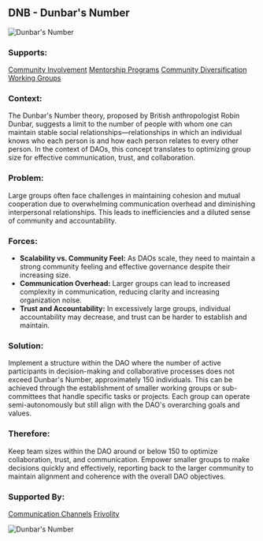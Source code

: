 ## DNB - Dunbar's Number

![Dunbar's Number](./output/illustrations/dunbars_number.png)

### Supports:

[Community Involvement](./community_involvement.html)
[Mentorship Programs](./mentorship_programs.html)
[Community Diversification](./community_diversification.html)
[Working Groups](./working_groups.html)

### Context:

The Dunbar's Number theory, proposed by British anthropologist Robin Dunbar, suggests a limit to the number of people with whom one can maintain stable social relationships—relationships in which an individual knows who each person is and how each person relates to every other person. In the context of DAOs, this concept translates to optimizing group size for effective communication, trust, and collaboration.

### Problem:

Large groups often face challenges in maintaining cohesion and mutual cooperation due to overwhelming communication overhead and diminishing interpersonal relationships. This leads to inefficiencies and a diluted sense of community and accountability.

### Forces:

- **Scalability vs. Community Feel:** As DAOs scale, they need to maintain a strong community feeling and effective governance despite their increasing size.
- **Communication Overhead:** Larger groups can lead to increased complexity in communication, reducing clarity and increasing organization noise.
- **Trust and Accountability:** In excessively large groups, individual accountability may decrease, and trust can be harder to establish and maintain.

### Solution:

Implement a structure within the DAO where the number of active participants in decision-making and collaborative processes does not exceed Dunbar's Number, approximately 150 individuals. This can be achieved through the establishment of smaller working groups or sub-committees that handle specific tasks or projects. Each group can operate semi-autonomously but still align with the DAO's overarching goals and values.

### Therefore:

Keep team sizes within the DAO around or below 150 to optimize collaboration, trust, and communication. Empower smaller groups to make decisions quickly and effectively, reporting back to the larger community to maintain alignment and coherence with the overall DAO objectives.

### Supported By:

[Communication Channels](./communication_channels.html)
[Frivolity](./frivolity.html)

![Dunbar's Number](./output/dunbar's_number_specific_graph.png)
